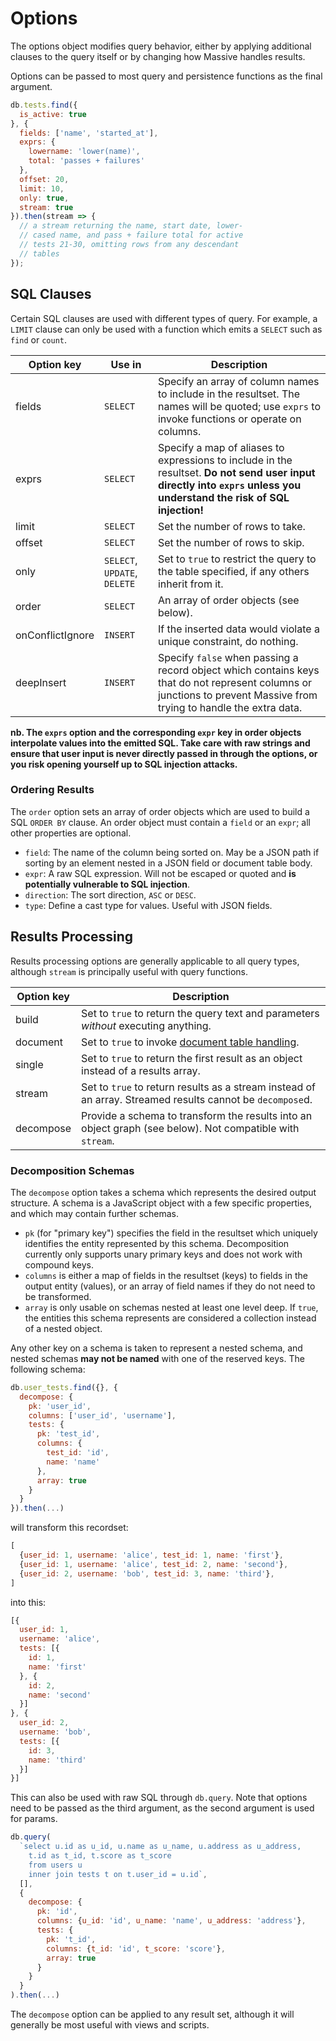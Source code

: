 # Options

The options object modifies query behavior, either by applying additional clauses to the query itself or by changing how Massive handles results.

Options can be passed to most query and persistence functions as the final argument.

```javascript
db.tests.find({
  is_active: true
}, {
  fields: ['name', 'started_at'],
  exprs: {
    lowername: 'lower(name)',
    total: 'passes + failures'
  },
  offset: 20,
  limit: 10,
  only: true,
  stream: true
}).then(stream => {
  // a stream returning the name, start date, lower-
  // cased name, and pass + failure total for active
  // tests 21-30, omitting rows from any descendant
  // tables
});
```

## SQL Clauses

Certain SQL clauses are used with different types of query. For example, a `LIMIT` clause can only be used with a function which emits a `SELECT` such as `find` or `count`.

| Option key       | Use in | Description |
|------------------|--------|-------------|
| fields           | `SELECT` | Specify an array of column names to include in the resultset. The names will be quoted; use `exprs` to invoke functions or operate on columns. |
| exprs            | `SELECT` | Specify a map of aliases to expressions to include in the resultset. **Do not send user input directly into `exprs` unless you understand the risk of SQL injection!** |
| limit            | `SELECT` | Set the number of rows to take. |
| offset           | `SELECT` | Set the number of rows to skip. |
| only             | `SELECT`, `UPDATE`, `DELETE` | Set to `true` to restrict the query to the table specified, if any others inherit from it. |
| order            | `SELECT` | An array of order objects (see below). |
| onConflictIgnore | `INSERT` | If the inserted data would violate a unique constraint, do nothing. |
| deepInsert       | `INSERT` | Specify `false` when passing a record object which contains keys that do not represent columns or junctions to prevent Massive from trying to handle the extra data. |

**nb. The `exprs` option and the corresponding `expr` key in order objects interpolate values into the emitted SQL. Take care with raw strings and ensure that user input is never directly passed in through the options, or you risk opening yourself up to SQL injection attacks.**

### Ordering Results

The `order` option sets an array of order objects which are used to build a SQL `ORDER BY` clause. An order object must contain a `field` or an `expr`; all other properties are optional.

* `field`: The name of the column being sorted on. May be a JSON path if sorting by an element nested in a JSON field or document table body.
* `expr`: A raw SQL expression. Will not be escaped or quoted and **is potentially vulnerable to SQL injection**.
* `direction`: The sort direction, `ASC` or `DESC`.
* `type`: Define a cast type for values. Useful with JSON fields.

## Results Processing

Results processing options are generally applicable to all query types, although `stream` is principally useful with query functions.

| Option key | Description |
|------------|-------------|
| build      | Set to `true` to return the query text and parameters *without* executing anything. |
| document   | Set to `true` to invoke [document table handling](documents). |
| single     | Set to `true` to return the first result as an object instead of a results array. |
| stream     | Set to `true` to return results as a stream instead of an array. Streamed results cannot be `decompose`d. |
| decompose  | Provide a schema to transform the results into an object graph (see below). Not compatible with `stream`. |

### Decomposition Schemas

The `decompose` option takes a schema which represents the desired output structure. A schema is a JavaScript object with a few specific properties, and which may contain further schemas.

* `pk` (for "primary key") specifies the field in the resultset which uniquely identifies the entity represented by this schema. Decomposition currently only supports unary primary keys and does not work with compound keys.
* `columns` is either a map of fields in the resultset (keys) to fields in the output entity (values), or an array of field names if they do not need to be transformed.
* `array` is only usable on schemas nested at least one level deep. If `true`, the entities this schema represents are considered a collection instead of a nested object.

Any other key on a schema is taken to represent a nested schema, and nested schemas **may not be named** with one of the reserved keys. The following schema:

```javascript
db.user_tests.find({}, {
  decompose: {
    pk: 'user_id',
    columns: ['user_id', 'username'],
    tests: {
      pk: 'test_id',
      columns: {
        test_id: 'id',
        name: 'name'
      },
      array: true
    }
  }
}).then(...)
```

will transform this recordset:

```javascript
[
  {user_id: 1, username: 'alice', test_id: 1, name: 'first'},
  {user_id: 1, username: 'alice', test_id: 2, name: 'second'},
  {user_id: 2, username: 'bob', test_id: 3, name: 'third'},
]
```

into this:

```javascript
[{
  user_id: 1,
  username: 'alice',
  tests: [{
    id: 1,
    name: 'first'
  }, {
    id: 2,
    name: 'second'
  }]
}, {
  user_id: 2,
  username: 'bob',
  tests: [{
    id: 3,
    name: 'third'
  }]
}]
```

This can also be used with raw SQL through `db.query`. Note that options need to be passed as the third argument, as the second argument is used for params.

```javascript
db.query(
  `select u.id as u_id, u.name as u_name, u.address as u_address,
    t.id as t_id, t.score as t_score
    from users u
    inner join tests t on t.user_id = u.id`,
  [],
  {
    decompose: {
      pk: 'id',
      columns: {u_id: 'id', u_name: 'name', u_address: 'address'},
      tests: {
        pk: 't_id',
        columns: {t_id: 'id', t_score: 'score'},
        array: true
      }
    }
  }
).then(...)
```

The `decompose` option can be applied to any result set, although it will generally be most useful with views and scripts.
